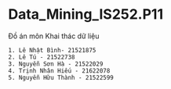 # Data_Mining_IS252.P11
Đồ án môn Khai thác dữ liệu

    1. Lê Nhật Bình- 21521875
    2. Lê Tú - 21522738
    3. Nguyễn Sơn Hà - 21522029
    4. Trịnh Nhân Hiếu - 21622078
    5. Nguyễn Hữu Thành - 21522599
